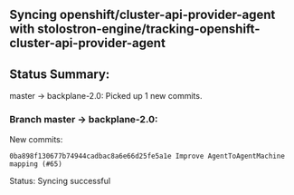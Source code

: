 ## Syncing openshift/cluster-api-provider-agent with stolostron-engine/tracking-openshift-cluster-api-provider-agent

## Status Summary:

master -> backplane-2.0: Picked up 1 new commits.  

### Branch master -> backplane-2.0:

New commits:

```
0ba898f130677b74944cadbac8a6e66d25fe5a1e Improve AgentToAgentMachine mapping (#65)
```

Status: Syncing successful
